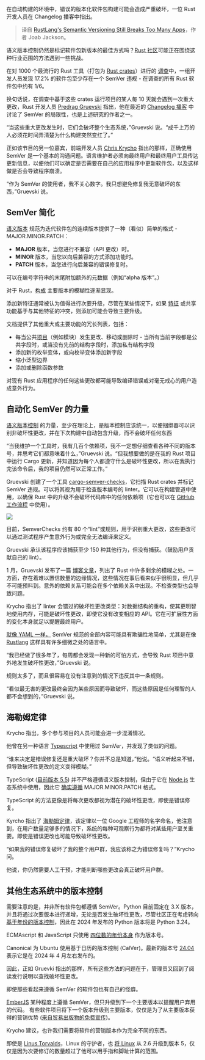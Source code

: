 
<!--
title: RustLang 的语义版本控制仍然破坏了太多应用程序
cover: https://cdn.thenewstack.io/media/2024/07/40206855-rust-semverchecksbb.png
-->

在自动构建的环境中，错误的版本化软件包构建可能会造成严重破坏，一位 Rust 开发人员在 Changelog 播客中指出。

> 译自 [RustLang's Semantic Versioning Still Breaks Too Many Apps](https://thenewstack.io/rustlangs-semantic-versioning-still-breaks-too-many-apps/)，作者 Joab Jackson。

语义版本控制仍然是标记软件包新版本的最佳方式吗？[Rust 社区](https://thenewstack.io/rust-programming-language/)可能正在围绕这种行业范围的方法遇到一些挑战。

在对 1000 个最流行的 Rust 工具（打包为 [Rust crates](https://crates.io/)）进行的 [调查](https://predr.ag/blog/semver-violations-are-common-better-tooling-is-the-answer/)中，一组开发人员发现 17.2% 的软件包至少存在一个 SemVer 违规 - 在调查的所有 Rust 软件包中约有 1/6。

换句话说，在调查中基于这些 crates 运行项目的某人每 10 天就会遇到一次重大更改，Rust 开发人员 [Predrag Gruevski](https://predr.ag/) 指出，他在最近的 [Changelog 播客](https://changelog.com/podcast/597) 中讨论了 SemVer 的局限性，也是上述研究的作者之一。

“当这些重大更改发生时，它们会破坏整个生态系统，”Gruevski 说。“成千上万的人必须花时间弄清楚为什么构建突然变红了。”

正如该节目的另一位嘉宾，前端开发人员 [Chris Krycho](https://v5.chriskrycho.com/index.html) 指出的那样，正确使用 SemVer 是一个基本的沟通问题。语言维护者必须向最终用户和最终用户工具传达更新信息，以便他们可以确定是否需要在自己的应用程序中更新软件包，以及这样做是否会导致程序崩溃。

“作为 SemVer 的使用者，我不关心数字。我只想避免修复我无意破坏的东西，”Gruevski 说。

## SemVer 简化

[语义版本](https://semver.org/) 规范为迭代软件包的连续版本提供了一种（看似）简单的格式 - MAJOR.MINOR.PATCH：

- **MAJOR** 版本，当您进行不兼容（API 更改）时。
- **MINOR** 版本，当您以向后兼容的方式添加功能时。
- **PATCH** 版本，当您进行向后兼容的错误修复时。

可以在编号字符串的末尾附加额外的元数据（例如“alpha 版本”。）

对于 Rust，[构成](https://doc.rust-lang.org/cargo/reference/semver.html) 主要版本的模糊性逐渐显现。

添加新特征通常被认为值得进行次要升级，尽管在某些情况下，如果 [特征](https://doc.rust-lang.org/book/ch10-02-traits.html) 或共享功能基于与其他特征的冲突，则添加可能会导致主要升级。

文档提供了其他重大或主要功能的冗长列表，包括：

- 每当公共[项目](https://doc.rust-lang.org/reference/items.html)（例如模块）发生更改、移动或删除时 - 当所有当前字段都是公共字段时，或当没有先前的结构字段时，添加私有结构字段
- 添加新的枚举变体，或向枚举变体添加新字段
- 缩小泛型边界
- 添加或删除函数参数

对现有 Rust 应用程序的任何这些更改都可能导致编译错误或对毫无戒心的用户造成意外行为。

## 自动化 SemVer 的力量

[语义版本控制](https://www.joabj.com/Writing/Tech/Dev/1509-Software-Versioning.html) 的力量，至少在理论上，是版本控制应该统一，以便捆绑器可以识别非破坏性更改，并在下次构建中自动包含升级，而不会破坏任何东西

“当我维护一个工具时，我有几百个依赖项，我不一定想仔细查看各种不同的版本号，并思考它们都意味着什么，”Gruevski 说。“但我想要做的是在我的 Rust 项目中运行 Cargo 更新，并知道因为每个人都遵守什么是破坏性更改，所以在我执行完该命令后，我的项目仍然可以正常工作。”

Gruevski 创建了一个工具 [cargo-semver-checks](https://crates.io/crates/cargo-semver-checks)，它扫描 Rust crates 并标记 SemVer 违规。可以将其视为用于检查版本编号的 linter。它可以在构建管道中使用，以确保 Rust 中的升级不会破坏代码库中的任何依赖项（它也可以在 [GitHub 工作流程](https://github.com/obi1kenobi/cargo-semver-checks-action) 中使用）。

![](https://cdn.thenewstack.io/media/2024/07/40eeb2a6-semverchecks-1024x461.png)

目前，SemverChecks 约有 80 个“lint”或规则，用于识别重大更改，这些更改可以通过测试程序产生意外行为或完全无法编译来定义。

Gruevski 承认该程序应该捕获至少 150 种其他行为，但没有捕获。（鼓励用户贡献自己的 lint）。

1 月，Gruevski 发布了一篇 [博客文章](https://predr.ag/blog/four-challenges-cargo-semver-checks-has-yet-to-tackle/)，列出了 Rust 中许多剩余的模糊之处。一方面，存在着难以置信数量的边缘情况，这些情况在事后看来似乎很明显，但几乎不可能预料到。意外的依赖关系可能会在多个依赖关系中出现。不检查类型也会导致问题。

Krycho 指出了 linter 会错过的破坏性更改类型：对数据结构的重构，使其更明智地使用内存，可能是破坏性更改，即使它没有改变相应的 API。它在可扩展性方面的变化本身就足以提醒最终用户。

[就像 YAML 一样，](https://thenewstack.io/with-yamlscript-yaml-becomes-a-proper-programming-language/) SemVer 规范的全部内容可能具有欺骗性地简单，尤其是在像 [Rustlang](https://thenewstack.io/rust-the-future-of-fail-safe-software-development/) 这样具有许多细微之处的语言中。

“我已经做了很多年了，每周都会发现一种新的可怕方式，会导致 Rust 项目中意外地发生破坏性更改，”Gruevski 说。

规则太多了，而且很容易在没有注意到的情况下违反其中一条规则。

“看似最无害的更改最终会因为某些原因而导致破坏，而这些原因是任何理智的人都不会想到的，”Gruevski 说。

## 海勒姆定律
Krycho 指出，多个参与项目的人员可能会进一步混淆情况。

他曾在另一种语言 [Typescript](https://thenewstack.io/TypeScript/) 中使用过 SemVer，并发现了类似的问题。

“谁来决定是错误修复还是重大破坏？你并不总是知道，”他说。“语义听起来不错，但导致破坏性更改的定义变得模糊。”

TypeScript ([目前版本 5.5](https://thenewstack.io/typescript-5-5-faster-smarter-and-more-powerful/)) 并不严格遵循语义版本控制，但由于它在 [Node.js](https://thenewstack.io/qa-tracy-hinds-bringing-node-js-people/) 生态系统中使用，因此它 [确实遵循](https://www.semver-ts.org/1-background.html) MAJOR.MINOR.PATCH 格式。

TypeScript 的方法更像是将每次更改都视为潜在的破坏性更改，即使是错误修复。

Kyrcho 指出了 [海勒姆定律](https://www.hyrumslaw.com/)，该定律以一位 Google 工程师的名字命名，他注意到，在用户数量足够多的情况下，系统的每种可观察行为都将对某些用户至关重要。即使是错误更改也可能导致破坏性更改。

“如果我的错误修复破坏了我的整个用户群，我应该称之为错误修复吗？”Krycho 问。

他说，你仍然需要人工干预，才能判断哪些更改会真正破坏用户群。

## 其他生态系统中的版本控制

需要注意的是，并非所有软件包都遵循 SemVer。Python 目前固定在 3.X 版本，并且将通过次要版本进行递增，无论是否发生破坏性更改，尽管社区正在考虑转向 [基于年份的版本控制](https://thenewstack.io/python-mulls-a-change-in-version-numbering/)，因此在 2024 年发布的 Python 版本将是 Python 3.24。

ECMAscript 和 JavaScript 只使用 [四位数的年份本身](https://thenewstack.io/ecmascript-specs-approved-and-how-google-sheets-used-wasmgc/) 作为版本号。

Canonical 为 Ubuntu 使用基于日历的版本控制 (CalVer)。最新的版本号 [24.04](https://ubuntu.com/download/server) 表示它是在 2024 年 4 月左右发布的。

因此，正如 Gruevki 指出的那样，所有这些方法的问题在于，管理员又回到了阅读发行说明以查找破坏性更改。

即使那些看起来遵循 SemVer 的软件包也有自己的怪癖。

[EmberJS](https://thenewstack.io/choose-your-own-adventure-emberjs-co-creator-tom-dale/) 某种程度上遵循 SemVer，但只升级到下一个主要版本以提醒用户弃用的代码。
有些软件项目将下一个版本升级到主要版本，仅仅是为了从主要版本获得的营销优势 ([来自贸易出版物的免费宣传](https://thenewstack.io/six-years-later-mesos-makes-version-1-0-now-real-fun-begins/))。

Krycho 建议，也许我们需要将软件的营销版本作为完全不同的东西。

即使是 [Linus Torvalds](https://thenewstack.io/linus-torvalds-on-security-ai-open-source-and-trust/)，Linux 的守护者，也 [将 Linux](https://www.makeuseof.com/how-are-linux-kernel-versions-formed/) 从 2.6 升级到版本 5，仅仅是因为次要修订的数量超过了他可以用手指和脚趾计算的范围。
